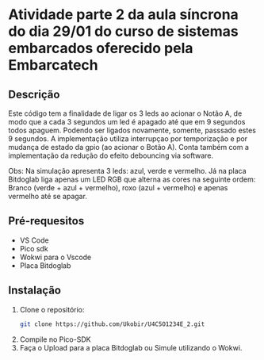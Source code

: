 # Atividade parte 2 da aula síncrona do dia 29/01 do curso de sistemas embarcados oferecido pela Embarcatech
## Descrição
Este código tem a finalidade de ligar os 3 leds ao acionar o Notão A, de modo que a cada 3 segundos um led é apagado até que em 9 segundos todos apaguem. Podendo ser ligados novamente, somente, passsado estes 9 segundos. 
A implementação utiliza interrupçao por temporização e por mudança de estado da gpio (ao acionar o Botão A). Conta também com a implementação da redução do efeito debouncing via software.


Obs: Na simulação apresenta 3 leds: azul, verde e vermelho. Já na placa Bitdoglab liga apenas um LED RGB que alterna as cores na seguinte ordem: Branco (verde + azul + vermelho), roxo (azul + vermelho) e apenas vermelho até se apagar.

## Pré-requesitos
- VS Code 
- Pico sdk
- Wokwi para o Vscode
- Placa Bitdoglab 

## Instalação
1. Clone o repositório:
   ```sh
   git clone https://github.com/Ukobir/U4C5O1234E_2.git
2. Compile no Pico-SDK
3. Faça o Upload para a placa Bitdoglab ou Simule utilizando o Wokwi.

